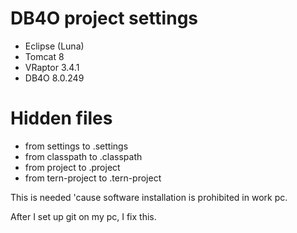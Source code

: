 # DB4O project settings
- Eclipse (Luna)
- Tomcat 8
- VRaptor 3.4.1
- DB4O 8.0.249

# Hidden files
- from settings to .settings
- from classpath to .classpath
- from project to .project
- from tern-project to .tern-project

This is needed 'cause software installation is prohibited in work pc.

After I set up git on my pc, I fix this.
